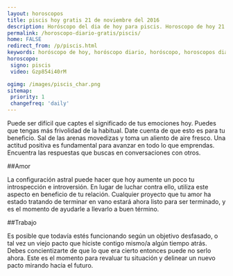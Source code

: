 ```yaml
---
layout: horoscopos
title: piscis hoy gratis 21 de noviembre del 2016 
description: Horóscopo del dia de hoy para piscis. Horoscopo de hoy 21 de noviembre del 2016. Las predicciones de amor, trabajo, vida personal gratis.
permalink: /horoscopo-diario-gratis/piscis/
home: FALSE
redirect_from: /p/piscis.html
keywords: horóscopo de hoy, horóscopo diario, horóscopo, horoscopos diarios gratis del dia de hoy, horóscopo diario gratis,horóscopo 2016, horóscopo esperanza gracia, horoscopo piscis hoy, horoscop, horóscopos gratis, horoscopo piscis, horoscopo piscis 2016, Tarot, Astrologia, Zodíaco, piscis, horoscopo gratis
horoscopo:
 signo: piscis
 video: Gzp854i40rM

ogimg: /images/piscis_char.png
sitemap:
 priority: 1
 changefreq: 'daily'
---
```



Puede ser difícil que captes el significado de tus emociones hoy. Puedes que tengas más frivolidad de la habitual. Date cuenta de que esto es para tu beneficio. Sal de las arenas movedizas y toma un aliento de aire fresco. Una actitud positiva es fundamental para avanzar en todo lo que emprendas. Encuentra las respuestas que buscas en conversaciones con otros.

##Amor

La configuración astral puede hacer que hoy aumente un poco tu introspección e introversión. En lugar de luchar contra ello, utiliza este aspecto en beneficio de tu relación. Cualquier proyecto que tu amor ha estado tratando de terminar en vano estará ahora listo para ser terminado, y es el momento de ayudarle a llevarlo a buen término.

##Trabajo

Es posible que todavía estés funcionando según un objetivo desfasado, o tal vez un viejo pacto que hiciste contigo mismo/a algún tiempo atrás. Debes concientizarte de que lo que era cierto entonces puede no serlo ahora. Este es el momento para revaluar tu situación y delinear un nuevo pacto mirando hacia el futuro.